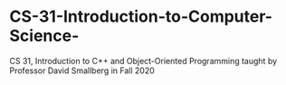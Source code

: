 # CS-31-Introduction-to-Computer-Science-
CS 31, Introduction to C++ and Object-Oriented Programming taught by Professor David Smallberg in Fall 2020
